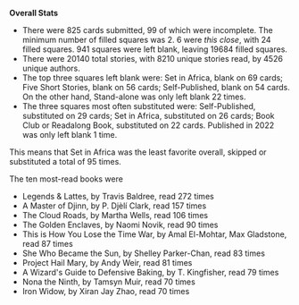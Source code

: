 **Overall Stats**

* There were 825 cards submitted, 99 of which were incomplete. The minimum number of filled squares was 2. 6 were _this close_, with 24 filled squares. 941 squares were left blank, leaving 19684 filled squares.
* There were 20140 total stories, with 8210 unique stories read, by 4526 unique authors.
* The top three squares left blank were: Set in Africa, blank on 69 cards; Five Short Stories, blank on 56 cards; Self-Published, blank on 54 cards. On the other hand, Stand-alone was only left blank 22 times.
* The three squares most often substituted were: Self-Published, substituted on 29 cards; Set in Africa, substituted on 26 cards; Book Club or Readalong Book, substituted on 22 cards. Published in 2022 was only left blank 1 time.

This means that Set in Africa was the least favorite overall, skipped or substituted a total of 95 times.

The ten most-read books were

* Legends & Lattes, by Travis Baldree, read 272 times
* A Master of Djinn, by P. Djèlí Clark, read 157 times
* The Cloud Roads, by Martha Wells, read 106 times
* The Golden Enclaves, by Naomi Novik, read 90 times
* This is How You Lose the Time War, by Amal El-Mohtar, Max Gladstone, read 87 times
* She Who Became the Sun, by Shelley Parker-Chan, read 83 times
* Project Hail Mary, by Andy Weir, read 81 times
* A Wizard's Guide to Defensive Baking, by T. Kingfisher, read 79 times
* Nona the Ninth, by Tamsyn Muir, read 70 times
* Iron Widow, by Xiran Jay Zhao, read 70 times